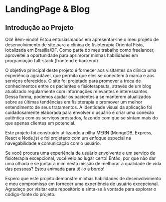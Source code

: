 # LandingPage & Blog

## Introdução ao Projeto

Olá! Bem-vindo! Estou entusiasmados em apresentar-lhe o meu projeto de desenvolvimento de site para a clínica de fisioterapia Oriental Fisio, localizada em Brasília/DF. Como parte do meu trabalho como freelancer, aproveitei a oportunidade para aprimorar minhas habilidades em programação full-stack (frontend e backend).

O objetivo principal deste projeto é fornecer aos visitantes da clínica uma experiência agradável, que permita que eles se conectem à marca e aos serviços oferecidos. O site foi projetado para promover a troca de conhecimentos entre os pacientes e fisioterapeuta, através de um blog atualizado regularmente com informações relevantes e interessantes. Dessa forma, podemos ajudar os pacientes a se manterem atualizados sobre as últimas tendências em fisioterapia e promover um melhor entendimento de seus tratamentos. A identidade visual da aplicação foi cuidadosamente elaborada para envolver o usuário e criar uma conexão autêntica com os serviços prestados, fazendo com que se sintam mais do que apenas clientes em potencial.

Este projeto foi construído utilizando a pilha MERN (MongoDB, Express, React e Node.js) e foi projetado com um enfoque especial na navegabilidade e comunicação com o usuário. 

Se você procura uma experiência de usuário envolvente e um serviço de fisioterapia excepcional, você veio ao lugar certo! Então, por que não dar uma olhada e se juntar a mim nesta missão de melhorar a qualidade de vida das pessoas? Estou animada para tê-lo a bordo!

Espero que este projeto demonstre minhas habilidades de desenvolvimento e meu compromisso em fornecer uma experiência de usuário excepcional. Agradeço por visitar este repositório e sinta-se à vontade para explorar o código-fonte do projeto.
